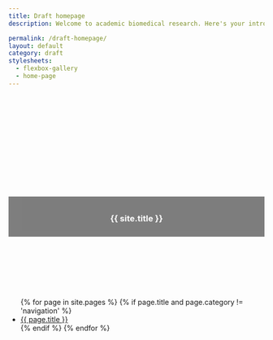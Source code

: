 ```yaml
---
title: Draft homepage
description: Welcome to academic biomedical research. Here's your introduction to the protocols used in university laboratories, with emphasis on basic concepts.

permalink: /draft-homepage/
layout: default
category: draft
stylesheets: 
  - flexbox-gallery
  - home-page
---
```


<!-- <img src="{{ site.url }}{{ site.logo}}" alt="LCL pipettor logo" width="100%"> -->

<header>
  <div class="container">
    <div class="row">
      <div class="one-third column" style="height:200px;">
      </div>
      <div class="one-third column" style="background:black; opacity:0.5;  padding:10px;">
        <h3 style="color:white; text-align:center;">{{ site.title }}
          <br><i class="fa fa-flask"></i>
        </h3>
      </div>
    </div>
  </div>
</header>


<div style="height:50px;">
</div>

<section class="container">
  <ul class="flex-container">
    {% for page in site.pages %} 
      {% if page.title and page.category != 'navigation' %}
        <li class ="flex-item"><a class="page-link" href="{{ page.url | prepend: site.baseurl }}">{{ page.title }}</a></li>
      {% endif %} 
    {% endfor %}
  </ul>
</section>

<div style="height:50px;">
</div>

<!-- future direction: slideshow that goes through graphical-abstract images

<div>
  <ul class="flex-container" style="flex-direction:column; width:150px;">
    {% for page in site.pages %} 
      {% if page.graphical-abstract and page.graphical-abstract != '' %}
        <li class ="flex-item">
          <img src="{{ site.url }}/assets/{{ page.graphical-abstract }}">
        </li>
        <li class ="flex-item">
          <p>{{ page.title }}</p>
        </li>
      {% endif %} 
    {% endfor %}
  </ul>
</div>

-->
